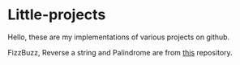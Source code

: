 # Little-projects

Hello, these are my implementations of various projects on github.

FizzBuzz, Reverse a string and Palindrome are from [this](https://github.com/karan/Projects#text) repository.
